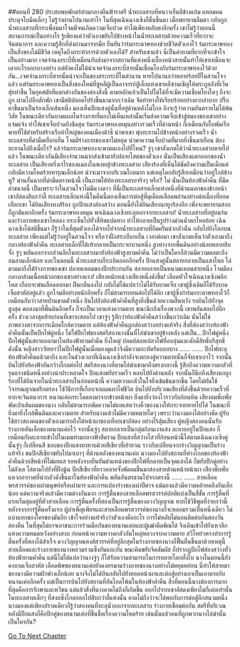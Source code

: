##ตอนที่ 280 ประสบพบพักตร์ท่ามกลางผืนฟ้าราตรี
น้ำทะเลสาบที่หนาวเย็นตีข้างแก้ม แหลมคมประดุจใบมีดเล็กๆ
ไม่รู้ว่าผ่านไปนานเท่าไร ในที่สุดเฉินฉางเซิงก็ตื่นขึ้นมา เมื่อพยายามลืมตา กลับถูกน้ำทะเลสาบที่กระเพื่อมมาโจมตีจนเกิดความเจ็บปวด ทำได้เพียงหลับตาอีกครั้ง เขาไม่รู้ว่าตอนนี้สถานการณ์เป็นอย่างไร รู้เพียงแค่ว่าตัวเองขยับไปข้างหน้าในน้ำทะเลสาบด้วยความเร็วที่ยากจะจินตนาการ และความรู้สึกที่ส่งผ่านมาจากมือ ยืนยันว่าร่มกระดาษทองช่วยชีวิตตัวเองไว้
ร่มกระดาษทองเป็นสิ่งของไม่มีชีวิต เหตุใดถึงกระทำการด้วยตัวเองได้? สำหรับเขาแล้ว นี่เป็นคำถามที่ยากที่จะเข้าใจเป็นอย่างมาก เจตจำนงกระบี่ที่เหมือนกับส่งมาจากสถานที่แห่งหนึ่งเบื้องหน้าสายนั้นทำให้เขาเหมือนจะเดาอะไรออกบางอย่าง แต่ยังคงไม่ได้นำเจตจำนงกระบี่สายนั้นเชื่อมโยงกับร่มกระดาษทองไว้ด้วยกัน...เจตจำนงกระบี่สายนั้นน่าจะเป็นของสระกระบี่ในตำนาน หายไปนานกว่าหลายร้อยปีในสวนโจวแล้ว แต่ร่มกระดาษทองเป็นสิ่งของใหม่ที่ซูหลีผู้เป็นอาจารย์ปู่เล็กแห่งเขาหลีซานเชิญให้ตระกูลถังที่เวิ่นสุ่ยทำขึ้น ในยุคสมัยที่แตกต่างกันของสองสิ่งนี้ ตามหลักแล้วเป็นไปไม่ได้ที่จะมีความเชื่อมโยงใดๆ ถึงจะถูก
ผ่านไปอีกสักพัก เขามีสติปลอดโปร่งขึ้นมามากกว่าเดิม จัดท่าทางให้เรียบร้อยอย่างยากลำบาก ปรือตาขึ้นมาเป็นร่องเล็กเส้นหนึ่ง มองเห็นปีกแสงคู่นั้นที่อยู่ด้านหลังไม่ไกล ถึงจะรู้ว่าความอันตรายไม่ได้พ้นวิสัย ในขณะเดียวกันบาดแผลในร่างกายที่มองไม่เห็นเหล่านั้นเริ่มส่งความเจ็บเข้าสู่สมองของเขาอย่างแจ่มแจ้ง ทำให้เขาเจ็บปวดถึงขีดสุด
ร่มกระดาษทองหมุนอย่างรวดเร็วที่ด้านหน้า ก็เหมือนกับใบพัดเรือพายที่ใช้สำหรับสร้างเรือลำใหญ่ของคนเมืองต้าซี นำพาเขา พุ่งทะยานไปข้างหน้าอย่างรวดเร็ว น้ำทะเลสาบที่ดำมืดเยือกเย็น โจมตีร่างกายของเขาไม่หยุด นำพาความเจ็บปวดที่มากยิ่งขึ้นมาเยือน ต้องทะยานไปถึงเมื่อไร? แล้วร่มกระดาษทองจะพาตนเองไปที่ไหน?
จู่ๆ เขาสังเกตได้ว่าน้ำทะเลสาบหายไปแล้ว ในขณะเดียวกันมีเสียงจำนวนมากส่งเข้ามายังปลายโสตของตัวเอง
นั่นเป็นเสียงแตกออกของน้ำทะเลสาบ เป็นเสียงหริ่งเรไรของแมลงในพงหญ้าข้างทะเลสาบ เสียงร้องที่เห็นได้ชัดถึงความเป็นเด็กแต่กลับมีความโหดร้ายทารุณเล็กน้อย น่าจะมาจากบริเวณไกลมาก แต่เหตุใดกลับรู้สึกเหมือนว่าอยู่ใกล้ข้างหู?
ม่านกั้นฉากที่ดำมืดตรงหน้านี้ เป็นภาพใต้ท้องทะเลสาบจริงๆ หรือ? ไม่ นั่นเป็นท้องฟ้าค่ำคืน ที่มืดดำขนาดนี้ เป็นเพราะว่าในสวนโจวไม่มีดวงดาว
ที่นี่เป็นทะเลสาบเล็กแห่งหนึ่งที่ด้านนอกของข้างหน้าเขาอัสดงสิบกว่าลี้
ทะเลสาบเล็กแห่งนี้ในคืนนี้มองเห็นการต่อสู้ที่ดุเดือดเลือดพล่านอย่างต่อเนื่องที่ยอดเทือกเขา ได้ยินเสียงหงส์ร้อง ถูกปีกแสงส่องสว่าง ตอนนี้ยังได้ยินเสียงนกยูงร้องอีก เพิ่งจะพยายามสงบก็ถูกตีแตกอีกครั้ง
ร่มกระดาษทองหมุน พาเฉินฉางเซิงทะลุออกจากทะเลสาบ!
น้ำทะเลสาบที่อยู่บนร่มและร่างกายของเขาไหลลง กระเซ็นไปทั่วสี่ทิศแปดทาง ทำให้กลายเป็นรูปร่างม่านน้ำตกไหลย้อย
เฉินฉางเซิงได้สติขึ้นมา ก็รู้ว่าในที่สุดตัวเองได้จากไปจากน้ำทะเลสาบที่อึมครึมน่ากลัวนั่น กลับไปยังโลกบนทะเลสาบ เพียงแต่ไม่รู้ว่าอยู่ในสวนโจว หรือว่าฝั่งสระเยือกเย็น
เวลาต่อมา เขาสังเกตเห็นว่าตัวเองมาถึงกลางท้องฟ้าค่ำคืน ทะเลสาบเล็กที่ใต้เท้ากลายเป็นกระจกบานหนึ่ง สูงห่างจากพื้นดินอย่างน้อยหลายสิบจั้ง
จู่ๆ พลันออกจากส่วนลึกในทะเลสาบมายังท้องฟ้าสูงยามค่ำคืน ไม่ว่าเป็นใครก็ล้วนมีความตกตะลึงลนลานเล็กน้อย
และในตอนนี้ น้ำทะเลสาบก็ระเบิดออกอีกครั้ง ปีกแสงคู่นั้นสลายกลายเป็นแสงไหล ไล่ตามมาถึงใต้ร่างกายของเขา ปลายแหลมของปีกประกบกัน สลายกลายเป็นหนามแหลมสายหนึ่ง โจมตีลงกลางกล้ามเนื้อหน้าอกของเขาอย่างแรง!
เสียงหนักหน่วงเสียงหนึ่งดังขึ้น!
เลือดหัวใจเฉินฉางเซิงพลิกไหล เกือบจะพ่นเลือดออกมา ฝืนกลืนลงไป กลับไม่ได้แปลว่าไม่ได้รับบาดเจ็บ
เขาผู้ซึ่งเดิมก็ได้รับบาดเจ็บสาหัสอยู่แล้ว ถูกโจมตีอย่างหนักอีกครั้ง ก็ไม่สามารถทนต่อไปได้อีก
เขาผู้ซึ่งกำร่มกระดาษทองไว้ก็เหมือนกับว่าวสายป่านขาดตัวหนึ่ง บินไปยังท้องฟ้าค่ำคืนที่สูงยิ่งขึ้นด้วยความสิ้นหวัง
รอบินไปยังจุดสูงสุด ตกลงมาที่พื้นดินอีกครั้ง ก็จะเป็นเวลาแห่งความตาย
ขณะนึกถึงเรื่องพวกนี้ เขาพลันสลบไปอีกครั้ง ช่วงเวลาสุดท้ายก่อนที่เขาจะสลบไป เขาจู่ๆ รู้สึกว่าท้องฟ้าค่ำคืนสว่างขึ้นกว่าเดิม
นั่นไม่ใช่ภาพลวงตาจากการเฉียดใกล้ความตาย แต่ท้องฟ้าค่ำคืนถูกส่องสว่างอย่างแท้จริง
สิ่งที่ส่องสว่างท้องฟ้าค่ำคืนนั้นเป็นปีกไฟคู่หนึ่ง
ไม่ใช่ปีกไฟของสตรีสองนางนั้นที่ไล่ฆ่าเขาอยู่ข้างหลัง แต่เป็น...ปีกไฟคู่หนึ่ง
ปีกไฟคู่นั้นสยายออกมาในท้องฟ้ายามค่ำคืน ยิ่งใหญ่ ปลดปล่อยเปลวไฟที่อบอุ่นและศักดิ์สิทธิ์บริสุทธิ์
ดังนั้น หญิงสาววัยเยาว์ในปีกไฟคู่นั้นเมื่อมองดูแล้วจึงมีความกะทัดรัดบอบบาง
......
......
ปีกไฟทะลุท้องฟ้าค่ำคืนแล้วมาถึง และในช่วงเวลาที่เฉินฉางเซิงกำลังจะตกลงสู่ความตายนั้นก็จับเขาเอาไว้ จากนั้นบินไปยังท้องฟ้าอันกว้างไกลต่อไป
สตรีสองนางที่ตามไล่ฆ่าเขามาถึงตรงกลางนี้ รู้สึกถึงความหวาดกลัวที่รุนแรงชนิดหนึ่งอย่างน่าประหลาดใจ ปีกแสงขยับรวดเร็ว หลบไปยังด้านหลัง จากนั้นก็นึกถึงเสียงนกยูงร้องที่ได้ยินจากในน้ำทะเลสาบในก่อนหน้านี้ ความหวาดกลัวในใจยิ่งเข้มข้นมากขึ้น โดยไม่ทันใช้วิจารณญาณตรึกตรอง ใช้วิธีการที่เกือบจะแผดเผาไฟชีวิต บินไปยังบริเวณเสียงที่ดังขึ้นด้วยความเร็วที่ยากจะจินตนาการ
หนานเค่อกระโดดลงมาจากข้างหน้าผา ยิ่งมายิ่งว่องไวราวกับก้อนหิน เสียงลมพึ่บพั่บพัดเป่าเส้นผมของนาง กลับไม่สามารถพัดความไม่แยแสหว่างคิ้วของนางให้กระจายหายไปได้ ในขณะที่ยิ่งมายิ่งใกล้พื้นดินและความตาย สำหรับนางแล้วไม่มีความหมายใดๆ เพราะว่านางมองได้อย่างชัด ผู้รับใช้สาวสองคนของตัวเองมารอถึงใต้หน้าผาของเทือกเขาอัสดง
อย่างไร้สุ้มเสียง ผู้หญิงสองคนนั้นรับร่างกายอันเล็กของหนานเค่อไว้ จากนั้นจู่ๆ สลายกลายเป็นกลุ่มก้อนเงาแสง ละลายอยู่ในปีกแสง ก็เหมือนกับละลายเข้าไปในเมฆท่ามกลางฟ้าสีคราม ปีกแสงที่สว่างไสวที่ก้อนหน้านี้ไล่ตามเฉินฉางเซิงคู่นั้นจู่ๆ ก็เปลี่ยนสี ขอบของปีกแสงทาทาบด้วยสีเขียวที่เย้ายวน ราวกับเปลี่ยนจากร่างวิญญาณเป็นร่างแท้จริง
ขนปีกสีเขียวขยับไปมาเบาๆ ที่ด้านหลังของหนานเค่อ นางมองไปยังสถานที่ห่างไกลของท้องฟ้าค่ำคืนด้วยสีหน้าที่ไม่แยแส รอหลังจากยืนยันตำแหน่งของปีกไฟที่กลายเป็นจุดแสงได้ ก็ขยับปีกคู่อย่างไม่ลังเล ไล่ตามไปยังที่ฝั่งนู้น ปีกสีเขียวที่ยาวหลายจั้งพัดลมขึ้นมาสองสายด้านหน้าหน้าผา เสียงพึ่บพั่บแหวกอากาศที่น่ากลัวดังขึ้นมาในท้องฟ้าค่ำคืน พลันอันตรธานไปจากตรงนี้
......
......
สายเลือดพรสวรรค์ของเผ่ามนุษย์หรือเผ่ามาร และการแปลงร่างของเผ่าปีศาจ แม้มองแล้วมีความคล้ายคลึงกันเล็กน้อย แต่ความจริงแล้วมีความต่างกันมาก การรู้ตื่นของสายเลือดพรสวรรค์ปกติแบ่งเป็นสี่ขั้น การรู้ตื่นที่แรกเริ่มสุดอยู่ที่ตัวสายเลือด การรู้ตื่นครั้งที่สองเป็นการรู้ตื่นของดวงวิญญาณ หากใช้วิธีพูดที่ง่ายกว่านี้ หลังจากการรู้ตื่นครั้งแรก ผู้บำเพ็ญเพียรและสายเลือดพรสวรรค์ของนางก็จะหลอมรวมเป็นหนึ่งเดียว ไม่แบ่งแยกของใครของมันอีก เข้าใจอย่างแท้จริงว่าตัวเองคืออะไร
การไม่หลับไม่นอนติดต่อกันสองวันสองคืน ในที่สุดไม่อาจเอาชนะการร่วมมือกันของหนานเค่อและผู้เฒ่าดีดพิณได้ จึงเดินเข้าไปยังเหวลึกแห่งความหมดหวังอย่างสงบ ก่อนหน้าความหวาดกลัวอันใหญ่หลวงจากความตาย สวีโหย่วหรงทำการรู้ตื่นครั้งที่สองได้สำเร็จ ดวงวิญญาณหงส์สวรรค์ที่อยู่ลึกสุดในร่างกายของนางก็ฟื้นตื่นขึ้นมาด้วยเหตุนี้ สายเลือดและร่างกายของนางหลวมรวมซึ่งกันและกัน ขณะคิดขยับจิตสัมผัส ก็ปรากฏปีกไฟส่องสว่างทั่วท้องฟ้ายามค่ำคืน
แต่นี่ไม่ได้แปลว่านางจู่ๆ ก็ได้รับความสามารถในการทลายโลกทั้งใบ นางในตอนนี้ยังคงบาดเจ็บสาหัส เลือดพิษของหนานเค่อยังคงทรมานร่างกายของนางอย่างไม่หยุดหย่อน นี่ทำให้สายตาของนางมีความฝ้าฟางเล็กน้อย นางจึงไม่ได้บินกลับไปยังยอดหน้าผาและต่อสู้อย่างเอาเป็นเอาตายกับหนานเค่ออีกครั้ง แต่เป็นการบินไปยังสถานที่อันไกลโพ้นในท้องฟ้าค่ำคืน สิ่งที่ตอนนี้นางต้องการมากที่สุดคือการรักษาและหวีขน
แต่แล้วสิ่งที่นางคาดไม่ถึงก็เกิดขึ้น ออกไปจากเขาอัสดงเพียงไม่กี่เค่อเท่านั้น ในทะเลสาบเล็กๆ ที่สงบซึ่งไกลออกไปสิบกว่าลี้แห่งนั้น คาดไม่ถึงว่าจะได้พบกับการต่อสู้อีกสนามหนึ่ง นางมองแค่เพียงปราดเดียวก็รู้ว่าสองคนที่ทะลุน้ำออกจากทะเลสาบ ร่างกายเชื่อมต่อกัน สตรีที่บริเวณหลังมีปีกแสงก็คือปีกคู่ของหนานเค่อที่ขึ้นชื่อเรื่องความโหดร้าย เช่นนั้นแล้วคนที่ถูกพวกนางไล่ฆ่านั้นเป็นใครกัน?


[Go To Next Chapter]( ./284.md)